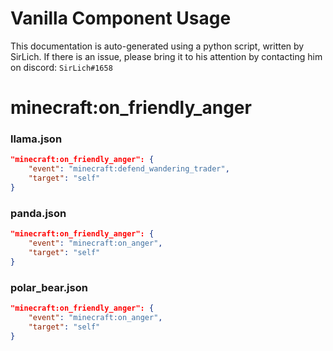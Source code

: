 # Vanilla Component Usage
This documentation is auto-generated using a python script, written by SirLich. If there is an issue, please bring it to his attention by contacting him on discord: `SirLich#1658`

# minecraft:on_friendly_anger
### llama.json
```JSON
"minecraft:on_friendly_anger": {
    "event": "minecraft:defend_wandering_trader",
    "target": "self"
}
```

### panda.json
```JSON
"minecraft:on_friendly_anger": {
    "event": "minecraft:on_anger",
    "target": "self"
}
```

### polar_bear.json
```JSON
"minecraft:on_friendly_anger": {
    "event": "minecraft:on_anger",
    "target": "self"
}
```

